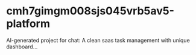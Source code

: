 # cmh7gimgm008sjs045vrb5av5-platform
AI-generated project for chat: A clean saas task management with unique dashboard...
